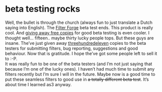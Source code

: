 <!--
  date: 2007-02-15
  modified: 2020-06-01
  slug: beta-testing-rocks
  type: post
  categories: image, photoshop
  tags: Filter Forge, test
-->

# beta testing rocks

<p>Well, the bullet is through the church (always fun to just translate a Dutch saying into English). The <a href="http://www.filterforge.com?affiliateid=200070920" target="_blank">Filter Forge</a> beta test ends. This product is really cool. And <a href="http://www.filterforge.com/more/freecopy.html" target="ff">giving away free copies</a> for good beta testing is even cooler. I thought well&#8230; fifteen.. maybe thirty lucky people tops. But these guys are insane. The&#8217;ve just given away <a href="http://www.filterforge.com/more/news/973.html" target="ff">threehundredeleven</a> copies to the beta testers for submitting filters, bug reporting, suggestions and good behaviour. Now that is gratitude. I hope the&#8217;ve got some people left to sell it to :-P.<br />
It was really fun to be one of the beta testers (and I&#8217;m not just saying that because I&#8217;m one of the lucky ones). I haven&#8217;t had much time to submit any filters recently but I&#8217;m sure I will in the future. Maybe now is a good time to put these seamless filters to good use in <del data-href="http://www.papervision3d.org/">a totally different beta test</del>. It&#8217;s about time I learned as3 anyway.</p>
